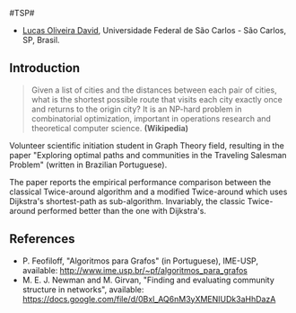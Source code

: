 #TSP#

* [Lucas Oliveira David](lucasolivdavid@gmail.com), Universidade Federal de São Carlos - São Carlos, SP, Brasil.

## Introduction

>Given a list of cities and the distances between each pair of cities, what is the shortest possible route that visits each city exactly once and returns to the origin city? It is an NP-hard problem in combinatorial optimization, important in operations research and theoretical computer science.
**(Wikipedia)**

Volunteer scientific initiation student in Graph Theory field, resulting in the paper "Exploring optimal paths and communities in the Traveling Salesman Problem" (written in Brazilian Portuguese).

The paper reports the empirical performance comparison between the classical Twice-around algorithm and a modified Twice-around which uses Dijkstra's shortest-path as sub-algorithm. Invariably, the classic Twice-around performed better than the one with Dijkstra's.

## References

* P. Feofiloff, "Algoritmos para Grafos" (in Portuguese), IME-USP, available: <http://www.ime.usp.br/~pf/algoritmos_para_grafos>
* M. E. J. Newman and M. Girvan, "Finding and evaluating community structure in networks", available: <https://docs.google.com/file/d/0Bxl_AQ6nM3yXMENIUDk3aHhDazA>
